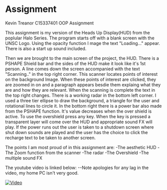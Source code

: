 # Assignment
Kevin Treanor C15337401 OOP Assignment

This assignment is my version of the Heads Up Display(HUD) from the poplular Halo Series. The program starts off with a blank screen with the UNSC Logo. Using the opacity function I mage the text "Loading..." appear. There is also a start up sound included.

Then we are brought to the main screen of the project, the HUD. There is a PSHAPE Shield bar and the sides of the HUD make it look like it's 1st person. A line comes down the screen accompanied with the text "Scanning.." in the top right corner. This scanner locates points of interest on the background Image. When these points of interest are clicked, they are zoomed in on and a paragraph appears besdie them explaing what they are and how they are relevant. When the scanning is complete the text in the top right changes. There is a working radar in the bottom left corner. I used a three tier ellipse to draw the background, a triangle for the user and rotational lines to circle it. In the bottom right there is a power bar also made from the PSHAPE function. It's value decreases when the over shield is active. To use the overshield press any key. When the key is pressed a transparent layer will come over the HUD and appropriate sound FX will play. If the power runs out the user is taken to a shutdown screen where shut down sounds are played and the user has the choice to click the recharge text to be taken to another screen.

The points I am most proud of in this assignment are:
-The aesthetic HUD
-The Zoom function from the scanner
-The radar
-The Overshield
-The multiple sound FX

The youtube video is linked below:         --Note apologies for any lag in the video, my home PC isn't very good.

[![Video](http://img.youtube.com/vi/YOUTUBE_VIDEO_ID_HERE/0.jpg)](https://www.youtube.com/watch?v=DMT4uL1dJKw)
